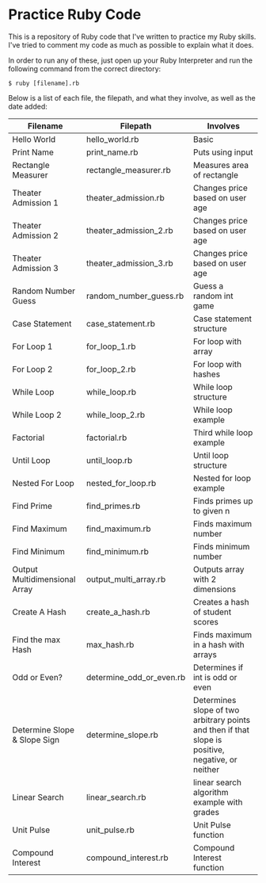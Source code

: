 # Practice Ruby Code

This is a repository of Ruby code that I've written to practice my Ruby skills. I've tried to comment my code as much as possible to explain what it does.

In order to run any of these, just open up your Ruby Interpreter and run the following command from the correct directory:

```
$ ruby [filename].rb
```

Below is a list of each file, the filepath, and what they involve, as well as the date added:

Filename | Filepath | Involves
---------| ---------| --------
Hello World | hello_world.rb | Basic
Print Name | print_name.rb | Puts using input
Rectangle Measurer | rectangle_measurer.rb | Measures area of rectangle
Theater Admission 1 | theater_admission.rb | Changes price based on user age
Theater Admission 2 | theater_admission_2.rb | Changes price based on user age
Theater Admission 3 | theater_admission_3.rb | Changes price based on user age
Random Number Guess | random_number_guess.rb | Guess a random int game
Case Statement | case_statement.rb | Case statement structure
For Loop 1 | for_loop_1.rb | For loop with array
For Loop 2 | for_loop_2.rb | For loop with hashes
While Loop | while_loop.rb | While loop structure
While Loop 2 | while_loop_2.rb | While loop example
Factorial | factorial.rb | Third while loop example
Until Loop | until_loop.rb | Until loop structure
Nested For Loop | nested_for_loop.rb | Nested for loop example
Find Prime | find_primes.rb | Finds primes up to given n
Find Maximum | find_maximum.rb | Finds maximum number
Find Minimum | find_minimum.rb | Finds minimum number
Output Multidimensional Array | output_multi_array.rb | Outputs array with 2 dimensions
Create A Hash | create_a_hash.rb | Creates a hash of student scores
Find the max Hash | max_hash.rb | Finds maximum in a hash with arrays
Odd or Even? | determine_odd_or_even.rb | Determines if int is odd or even
Determine Slope & Slope Sign | determine_slope.rb | Determines slope of two arbitrary points and then if that slope is positive, negative, or neither
Linear Search | linear_search.rb | linear search algorithm example with grades
Unit Pulse | unit_pulse.rb | Unit Pulse function
Compound Interest | compound_interest.rb | Compound Interest function
